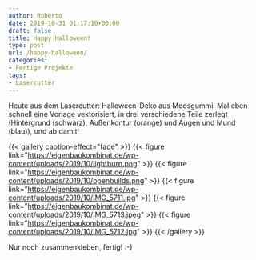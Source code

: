 ```yaml
---
author: Roberto
date: 2019-10-31 01:17:10+00:00
draft: false
title: Happy Halloween!
type: post
url: /happy-halloween/
categories:
- Fertige Projekte
tags:
- Lasercutter
---
```





Heute aus dem Lasercutter: Halloween-Deko aus Moosgummi. Mal eben schnell eine Vorlage vektorisiert, in drei verschiedene Teile zerlegt (Hintergrund (schwarz), Außenkontur (orange) und Augen und Mund (blau)), und ab damit!





<!-- more -->



  {{< gallery caption-effect="fade" >}}
{{< figure link="https://eigenbaukombinat.de/wp-content/uploads/2019/10/lightburn.png" >}}
{{< figure link="https://eigenbaukombinat.de/wp-content/uploads/2019/10/openbuilds.png" >}}
{{< figure link="https://eigenbaukombinat.de/wp-content/uploads/2019/10/IMG_5711.jpg" >}}
{{< figure link="https://eigenbaukombinat.de/wp-content/uploads/2019/10/IMG_5713.jpeg" >}}
{{< figure link="https://eigenbaukombinat.de/wp-content/uploads/2019/10/IMG_5712.jpg" >}}
{{< /gallery >}}





Nur noch zusammenkleben, fertig! :-)



